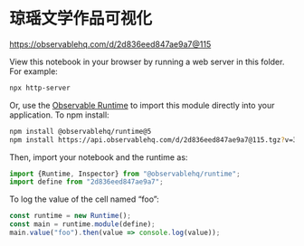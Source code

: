 # 琼瑶文学作品可视化

https://observablehq.com/d/2d836eed847ae9a7@115

View this notebook in your browser by running a web server in this folder. For
example:

~~~sh
npx http-server
~~~

Or, use the [Observable Runtime](https://github.com/observablehq/runtime) to
import this module directly into your application. To npm install:

~~~sh
npm install @observablehq/runtime@5
npm install https://api.observablehq.com/d/2d836eed847ae9a7@115.tgz?v=3
~~~

Then, import your notebook and the runtime as:

~~~js
import {Runtime, Inspector} from "@observablehq/runtime";
import define from "2d836eed847ae9a7";
~~~

To log the value of the cell named “foo”:

~~~js
const runtime = new Runtime();
const main = runtime.module(define);
main.value("foo").then(value => console.log(value));
~~~
